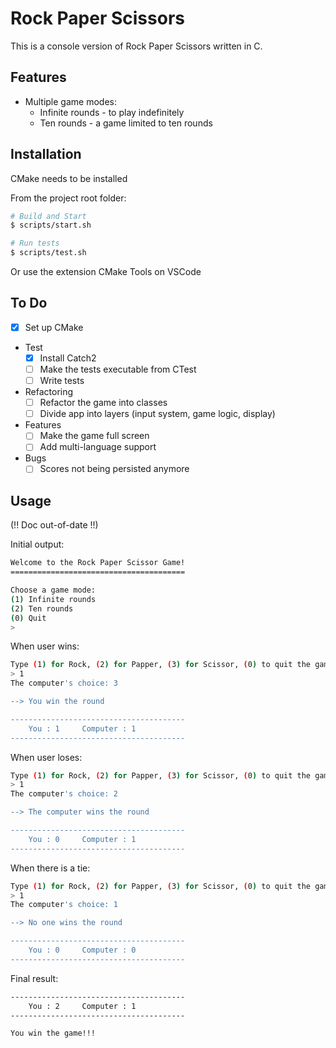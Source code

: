 # Rock Paper Scissors

This is a console version of Rock Paper Scissors written in C.

## Features

- Multiple game modes:
  - Infinite rounds - to play indefinitely
  - Ten rounds - a game limited to ten rounds

## Installation

CMake needs to be installed

From the project root folder:

```bash
# Build and Start
$ scripts/start.sh

# Run tests
$ scripts/test.sh
```

Or use the extension CMake Tools on VSCode

## To Do
- [X] Set up CMake
- Test
  - [X] Install Catch2
  - [ ] Make the tests executable from CTest
  - [ ] Write tests
- Refactoring
  - [ ] Refactor the game into classes
  - [ ] Divide app into layers (input system, game logic, display)
- Features
  - [ ] Make the game full screen
  - [ ] Add multi-language support
- Bugs
  - [ ] Scores not being persisted anymore

## Usage

(!! Doc out-of-date !!)

Initial output:

```bash
Welcome to the Rock Paper Scissor Game!
=======================================

Choose a game mode:
(1) Infinite rounds
(2) Ten rounds
(0) Quit
>  
```

When user wins:

```bash
Type (1) for Rock, (2) for Papper, (3) for Scissor, (0) to quit the game
> 1
The computer's choice: 3

--> You win the round

---------------------------------------
    You : 1     Computer : 1
---------------------------------------
```

When user loses:

```bash
Type (1) for Rock, (2) for Papper, (3) for Scissor, (0) to quit the game
> 1
The computer's choice: 2

--> The computer wins the round

---------------------------------------
    You : 0     Computer : 1
---------------------------------------
```

When there is a tie:

```bash
Type (1) for Rock, (2) for Papper, (3) for Scissor, (0) to quit the game
> 1
The computer's choice: 1

--> No one wins the round

---------------------------------------
    You : 0     Computer : 0
---------------------------------------
```

Final result:

```bash
---------------------------------------
    You : 2     Computer : 1
---------------------------------------

You win the game!!!
```
